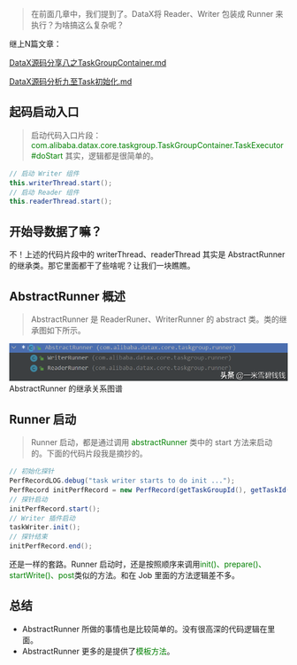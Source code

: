 > 在前面几章中，我们提到了。DataX将 Reader、Writer 包装成 Runner 来执行？为啥搞这么复杂呢？
> 

继上N篇文章：

[DataX源码分享八之TaskGroupContainer.md](DataX源码分享八之TaskGroupContainer.md) 

[DataX源码分析九至Task初始化.md](DataX源码分析九至Task初始化.md) 




## **起码启动入口**

> 启动代码入口片段：<font color='green'>com.alibaba.datax.core.taskgroup.TaskGroupContainer.TaskExecutor#doStart</font> 
>其实，逻辑都是很简单的。
> 

```java
// 启动 Writer 组件
this.writerThread.start();
// 启动 Reader 组件
this.readerThread.start();
```

## **开始导数据了嘛？**

不！上述的代码片段中的 writerThread、readerThread 其实是 AbstractRunner 的继承类。那它里面都干了些啥呢？让我们一块瞧瞧。

## **AbstractRunner 概述**

> AbstractRunner 是 ReaderRuner、WriterRunner 的 abstract 类。类的继承图如下所示。
> 

![Alt text](../images/datax_11_01.png)
AbstractRunner 的继承关系图谱

## **Runner 启动**

> Runner 启动，都是通过调用 <font color='green'>abstractRunner</font> 类中的 start 方法来启动的。下面的代码片段我是摘抄的。
> 

```java
// 初始化探针 
PerfRecordLOG.debug("task writer starts to do init ...");
PerfRecord initPerfRecord = new PerfRecord(getTaskGroupId(), getTaskId(), PerfRecord.PHASE.WRITE_TASK_INIT);
// 探针启动
initPerfRecord.start();
// Writer 插件启动
taskWriter.init();
// 探针结束
initPerfRecord.end();
```

还是一样的套路。Runner 启动时，还是按照顺序来调用<font color='green'>init()、prepare()、startWrite()、post</font>类似的方法。和在 Job 里面的方法逻辑差不多。

## **总结**

- AbstractRunner 所做的事情也是比较简单的。没有很高深的代码逻辑在里面。
- AbstractRunner 更多的是提供了<font color='green'>模板方法</font>。